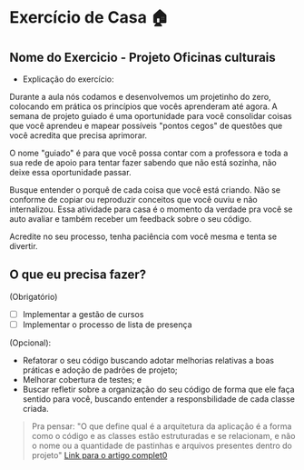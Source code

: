 # Exercício de Casa 🏠 

## Nome do Exercicio - Projeto Oficinas culturais

- Explicação do exercício: 

Durante a aula nós codamos e desenvolvemos um projetinho do zero, colocando em prática os princípios que vocês aprenderam até agora. A semana de projeto guiado é uma oportunidade para você consolidar coisas que você aprendeu e mapear possíveis "pontos cegos" de questões que você acredita que precisa aprimorar. 

O nome "guiado" é para que você possa contar com a professora e toda a sua rede de apoio para tentar fazer sabendo que não está sozinha, não deixe essa oportunidade passar. 

Busque entender o porquê de cada coisa que você está criando. Não se conforme de copiar ou reproduzir conceitos que você ouviu e não internalizou. Essa atividade para casa é o momento da verdade pra você se auto avaliar e também receber um feedback sobre o seu código.

Acredite no seu processo, tenha paciência com você mesma e tenta se divertir.

## O que eu precisa fazer?
(Obrigatório)
- [ ] Implementar a gestão de cursos
- [ ] Implementar o processo de lista de presença

(Opcional):
- Refatorar o seu código buscando adotar melhorias relativas a boas práticas e adoção de padrões de projeto;
- Melhorar cobertura de testes; e
- Buscar refletir sobre a organização do seu código de forma que ele faça sentido para você, buscando entender a responsbilidade de cada classe criada.


> Pra pensar:
> "O que define qual é a arquitetura da aplicação é a forma como o código e as classes estão estruturadas e se relacionam, e não o nome ou a quantidade de pastinhas e arquivos presentes dentro do projeto" [Link para o artigo complet0](https://medium.com/@dannevesdantas/ddd-arquitetura-em-camadas-n-layer-e-n-tier-hexagonal-e-ports-and-adapters-onion-e-clean-28cd7f910b3d)
